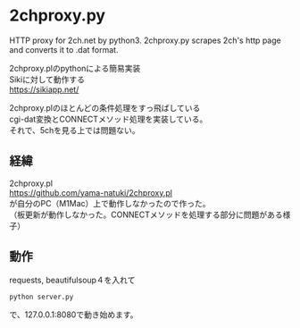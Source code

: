 # 2chproxy.py
HTTP proxy for 2ch.net by python3. 2chproxy.py scrapes 2ch's http page and converts it to .dat format.

2chproxy.plのpythonによる簡易実装  
Sikiに対して動作する　  
https://sikiapp.net/

2chproxy.plのほとんどの条件処理をすっ飛ばしている  
cgi-dat変換とCONNECTメソッド処理を実装している。  
それで、5chを見る上では問題ない。

## 経緯

2chproxy.pl  
<https://github.com/yama-natuki/2chproxy.pl>  
が自分のPC（M1Mac）上で動作しなかったので作った。  
（板更新が動作しなかった。CONNECTメソッドを処理する部分に問題がある様子）

## 動作

requests, beautifulsoup４を入れて　　

```sh
python server.py
```

で、127.0.0.1:8080で動き始めます。　　
